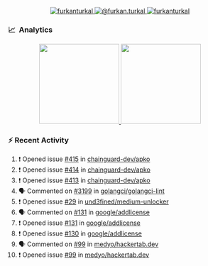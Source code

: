 <p align="center">
  <a href="https://linkedin.com/in/furkanturkal" target="blank">
    <img src="https://img.shields.io/badge/linkedin-%230077B5.svg?&style=for-the-badge&logo=linkedin&logoColor=white" alt="furkanturkal" />
  </a>
  <a href="https://medium.com/@furkan.turkal" target="blank">
    <img src="https://img.shields.io/badge/medium-%2312100E.svg?&style=for-the-badge&logo=medium&logoColor=white" alt="@furkan.turkal" />
  </a>
  <a href="https://twitter.com/furkanturkaI" target="blank">
    <img src="https://img.shields.io/badge/Twitter-1DA1F2?style=for-the-badge&logo=twitter&logoColor=white" alt="furkanturkaI" />
  </a>
</p>

### 📈 &nbsp;Analytics

<p align="center">
  <a href="https://coderstats.net/github/#Dentrax">
    <img height="180em" src="https://github-readme-stats-eight-theta.vercel.app/api?username=Dentrax&show_icons=true&theme=algolia&include_all_commits=true&count_private=true&line_height=26"/>
    <img height="180em" src="https://github-readme-stats-eight-theta.vercel.app/api/top-langs/?username=Dentrax&layout=compact&langs_count=8&theme=algolia&line_height=26"/>
  </a>
</p>

### :zap: Recent Activity

<!--START_SECTION:activity-->
1. ❗️ Opened issue [#415](https://github.com/chainguard-dev/apko/issues/415) in [chainguard-dev/apko](https://github.com/chainguard-dev/apko)
2. ❗️ Opened issue [#414](https://github.com/chainguard-dev/apko/issues/414) in [chainguard-dev/apko](https://github.com/chainguard-dev/apko)
3. ❗️ Opened issue [#413](https://github.com/chainguard-dev/apko/issues/413) in [chainguard-dev/apko](https://github.com/chainguard-dev/apko)
4. 🗣 Commented on [#3199](https://github.com/golangci/golangci-lint/issues/3199) in [golangci/golangci-lint](https://github.com/golangci/golangci-lint)
5. ❗️ Opened issue [#29](https://github.com/und3fined/medium-unlocker/issues/29) in [und3fined/medium-unlocker](https://github.com/und3fined/medium-unlocker)
6. 🗣 Commented on [#131](https://github.com/google/addlicense/issues/131) in [google/addlicense](https://github.com/google/addlicense)
7. ❗️ Opened issue [#131](https://github.com/google/addlicense/issues/131) in [google/addlicense](https://github.com/google/addlicense)
8. ❗️ Opened issue [#130](https://github.com/google/addlicense/issues/130) in [google/addlicense](https://github.com/google/addlicense)
9. 🗣 Commented on [#99](https://github.com/medyo/hackertab.dev/issues/99) in [medyo/hackertab.dev](https://github.com/medyo/hackertab.dev)
10. ❗️ Opened issue [#99](https://github.com/medyo/hackertab.dev/issues/99) in [medyo/hackertab.dev](https://github.com/medyo/hackertab.dev)
<!--END_SECTION:activity-->
